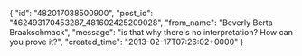  {
   "id": "482017038500900",
   "post_id": "462493170453287_481602425209028",
   "from_name": "Beverly Berta Braakschmack",
   "message": "is that why there's no interpretation? How can you prove it?",
   "created_time": "2013-02-17T07:26:02+0000"
 }
